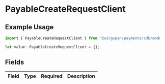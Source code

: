 # PayableCreateRequestClient

## Example Usage

```typescript
import { PayableCreateRequestClient } from "@wingspan/payments/sdk/models/shared";

let value: PayableCreateRequestClient = {};
```

## Fields

| Field       | Type        | Required    | Description |
| ----------- | ----------- | ----------- | ----------- |